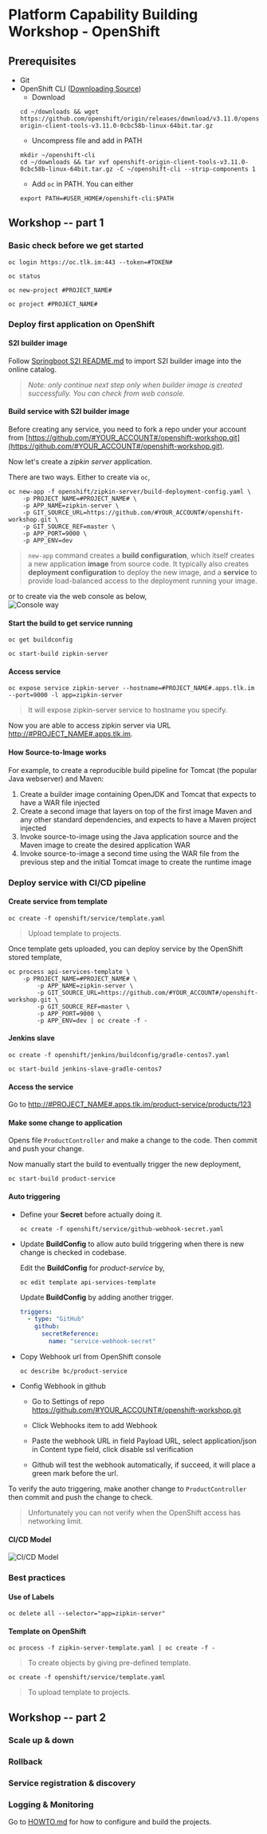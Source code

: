 # Platform Capability Building Workshop - OpenShift

## Prerequisites
* Git
* OpenShift CLI ([Downloading Source](https://github.com/openshift/origin/releases/))
  * Download  
  ```console 
  cd ~/downloads && wget https://github.com/openshift/origin/releases/download/v3.11.0/openshift-origin-client-tools-v3.11.0-0cbc58b-linux-64bit.tar.gz
    ```
  * Uncompress file and add in PATH
  ```console
  mkdir ~/openshift-cli
  cd ~/downloads && tar xvf openshift-origin-client-tools-v3.11.0-0cbc58b-linux-64bit.tar.gz -C ~/openshift-cli --strip-components 1
  ``` 
  * Add `oc` in PATH. You can either
  ```console
  export PATH=#USER_HOME#/openshift-cli:$PATH
  ``` 


## Workshop -- part 1

### Basic check before we get started
```console
oc login https://oc.tlk.im:443 --token=#TOKEN#
```

```console
oc status
```

```console
oc new-project #PROJECT_NAME#
```

```console
oc project #PROJECT_NAME#
```

### Deploy first application on OpenShift

#### S2I builder image

Follow [Springboot S2I README.md](https://github.com/platform-guild/platform-s2i-springboot) to import S2I builder image into the online catalog.

> _Note: only continue next step only when builder image is created successfully. You can check from web console._   

#### Build service with S2I builder image

Before creating any service, you need to fork a repo under your account from [https://github.com/#YOUR_ACCOUNT#/openshift-workshop.git](https://github.com/#YOUR_ACCOUNT#/openshift-workshop.git).

Now let's create a _zipkin server_ application. 
    
There are two ways. Either to create via `oc`,
```console
oc new-app -f openshift/zipkin-server/build-deployment-config.yaml \
    -p PROJECT_NAME=#PROJECT_NAME# \ 
    -p APP_NAME=zipkin-server \
    -p GIT_SOURCE_URL=https://github.com/#YOUR_ACCOUNT#/openshift-workshop.git \
    -p GIT_SOURCE_REF=master \
    -p APP_PORT=9000 \
    -p APP_ENV=dev
```
> `new-app` command creates a **build configuration**, which itself creates a new application **image** from source code. It typically also creates **deployment configuration** to deploy the new image, and a **service** to provide load-balanced access to the deployment running your image. 

or to create via the web console as below,   
![Console way](images/console-template-to-create.png)

#### Start the build to get service running 
```console
oc get buildconfig

oc start-build zipkin-server
```

#### Access service
```console
oc expose service zipkin-server --hostname=#PROJECT_NAME#.apps.tlk.im --port=9000 -l app=zipkin-server
```
> It will expose zipkin-server service to hostname you specify.

Now you are able to access zipkin server via URL [http://#PROJECT_NAME#.apps.tlk.im](http://#PROJECT_NAME#.apps.tlk.im/).

#### How Source-to-Image works
For example, to create a reproducible build pipeline for Tomcat (the popular Java webserver) and Maven:

1. Create a builder image containing OpenJDK and Tomcat that expects to have a WAR file injected
2. Create a second image that layers on top of the first image Maven and any other standard dependencies, and expects to have a Maven project injected
3. Invoke source-to-image using the Java application source and the Maven image to create the desired application WAR
4. Invoke source-to-image a second time using the WAR file from the previous step and the initial Tomcat image to create the runtime image

### Deploy service with CI/CD pipeline
#### Create service from template
```console
oc create -f openshift/service/template.yaml
```
> Upload template to projects.

Once template gets uploaded, you can deploy service by the OpenShift stored template,
```console
oc process api-services-template \
    -p PROJECT_NAME=#PROJECT_NAME# \ 
        -p APP_NAME=zipkin-server \
        -p GIT_SOURCE_URL=https://github.com/#YOUR_ACCOUNT#/openshift-workshop.git \
        -p GIT_SOURCE_REF=master \
        -p APP_PORT=9000 \
        -p APP_ENV=dev | oc create -f -
```

#### Jenkins slave
```console
oc create -f openshift/jenkins/buildconfig/gradle-centos7.yaml
``` 
```console
oc start-build jenkins-slave-gradle-centos7
``` 

#### Access the service
Go to [http://#PROJECT_NAME#.apps.tlk.im/product-service/products/123](http://#PROJECT_NAME#.apps.tlk.im/product-service/products/123)


#### Make some change to application
Opens file `ProductController` and make a change to the code. Then commit and push your change.

Now manually start the build to eventually trigger the new deployment,
```console
oc start-build product-service
```

#### Auto triggering
* Define your **Secret** before actually doing it.
    ```console
    oc create -f openshift/service/github-webhook-secret.yaml
    ```
* Update **BuildConfig** to allow auto build triggering when there is new change is checked in codebase.

    Edit the **BuildConfig** for _product-service_ by,
    ```console
    oc edit template api-services-template
    ```
    Update **BuildConfig** by adding another trigger. 
    ```yaml
    triggers: 
      - type: "GitHub"
        github:
          secretReference: 
            name: "service-webhook-secret"
    ```
* Copy Webhook url from OpenShift console

    ```console
    oc describe bc/product-service
    ``` 
    
* Config Webhook in github
    
    * Go to Settings of repo https://github.com/#YOUR_ACCOUNT#/openshift-workshop.git

    * Click Webhooks item to add Webhook

    * Paste the webhook URL in field Payload URL, select application/json in Content type field, click disable ssl verification

    * Github will test the webhook automatically, if succeed, it will place a green mark before the url.

To verify the auto triggering, make another change to `ProductController` then commit and push the change to check.

> Unfortunately you can not verify when the OpenShift access has networking limit.      

#### CI/CD Model
![CI/CD Model](images/ci-cd-model.png)

### Best practices
#### Use of Labels
```console
oc delete all --selector="app=zipkin-server"
```
#### Template on OpenShift
```console
oc process -f zipkin-server-template.yaml | oc create -f -
```
> To create objects by giving pre-defined template.

```console
oc create -f openshift/service/template.yaml
```
> To upload template to projects. 

## Workshop -- part 2

### Scale up & down

### Rollback

### Service registration & discovery

### Logging & Monitoring

Go to [HOWTO.md](HOWTO.md) for how to configure and build the projects.